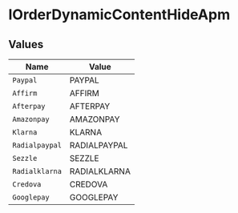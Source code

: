 # IOrderDynamicContentHideApm


## Values

| Name           | Value          |
| -------------- | -------------- |
| `Paypal`       | PAYPAL         |
| `Affirm`       | AFFIRM         |
| `Afterpay`     | AFTERPAY       |
| `Amazonpay`    | AMAZONPAY      |
| `Klarna`       | KLARNA         |
| `Radialpaypal` | RADIALPAYPAL   |
| `Sezzle`       | SEZZLE         |
| `Radialklarna` | RADIALKLARNA   |
| `Credova`      | CREDOVA        |
| `Googlepay`    | GOOGLEPAY      |